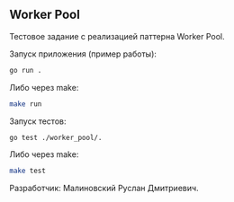 ## Worker Pool
Тестовое задание с реализацией паттерна Worker Pool.

Запуск приложения (пример работы):
```sh
go run .
``` 

Либо через make:
```sh
make run
```

Запуск тестов:
```sh
go test ./worker_pool/.
```

Либо через make:
```sh
make test
```

Разработчик: Малиновский Руслан Дмитриевич.
